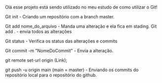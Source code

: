  Olá esse projeto está sendo utilizado no meu estudo de como utilizar o Git!

 Git init - Criando um repositório com a branch master.

 Git add nome_do_arquivo - Manda uma alteração e ela fica em stading.
     Git add . - envia todos as alterações

 Git status - Verifica os status das alterações e commits

 Git commit -m "NomeDoCommit" - Envia a alteração.

 git remote set-url origin (Link);

 git push -u origin main (main = master) - Enviando os commits do repositório local para o repositório do github.